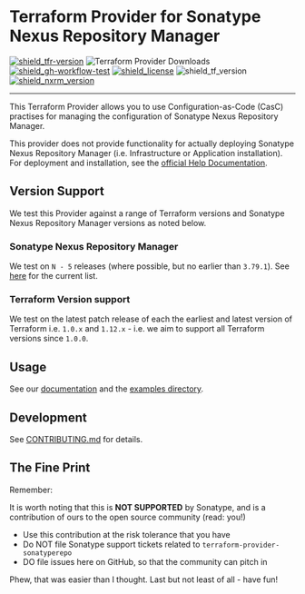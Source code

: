 # Terraform Provider for Sonatype Nexus Repository Manager

[![shield_tfr-version]][link_tfr]
![Terraform Provider Downloads](https://img.shields.io/terraform/provider/dm/572010)
[![shield_gh-workflow-test]][link_gh-workflow-test]
[![shield_license]][license_file] 
![shield_tf_version]
[![shield_nxrm_version]][link_nxrm_release]


---

This Terraform Provider allows you to use Configuration-as-Code (CasC) practises for managing the configuration of Sonatype Nexus Repository Manager.

This provider does not provide functionality for actually deploying Sonatype Nexus Repository Manager (i.e. Infrastructure or Application installation). For deployment and installation, see  the [official Help Documentation](https://help.sonatype.com/en/sonatype-nexus-repository.html).

## Version Support

We test this Provider against a range of Terraform versions and Sonatype Nexus Repository Manager versions as noted below.

### Sonatype Nexus Repository Manager

We test on `N - 5` releases (where possible, but no earlier than `3.79.1`). See [here](https://github.com/sonatype-nexus-community/terraform-provider-sonatyperepo/blob/main/.github/workflows/test.yml) for the current list.

### Terraform Version support

We test on the latest patch release of each the earliest and latest version of Terraform i.e. `1.0.x` and  `1.12.x` - i.e. we aim to support all Terraform versions since `1.0.0`.

## Usage

See our [documentation](./docs/index.md) and the [examples directory](./examples/).

## Development

See [CONTRIBUTING.md](./CONTRIBUTING.md) for details.

## The Fine Print

Remember:

It is worth noting that this is **NOT SUPPORTED** by Sonatype, and is a contribution of ours to the open source community (read: you!)

* Use this contribution at the risk tolerance that you have
* Do NOT file Sonatype support tickets related to `terraform-provider-sonatyperepo`
* DO file issues here on GitHub, so that the community can pitch in

Phew, that was easier than I thought. Last but not least of all - have fun!


[shield_gh-workflow-test]: https://img.shields.io/github/actions/workflow/status/sonatype-nexus-community/terraform-provider-sonatyperepo/test-trusted.yml?branch=main&logo=GitHub&logoColor=white "build"
[shield_tfr-version]: https://img.shields.io/badge/Terraform%20Registry-0.9.0-8A2BE2
[shield_license]: https://img.shields.io/github/license/sonatype-nexus-community/terraform-provider-sonatyperepo?logo=open%20source%20initiative&logoColor=white "license"
[shield_tf_version]: https://img.shields.io/badge/Terraform-1.0.0+-blue
[shield_nxrm_version]: https://img.shields.io/badge/Sonatype_Nexus_Repository-3.79.1&nbsp;&ndash;&nbsp;3.85.0-blue

[link_tfr]: https://registry.terraform.io/providers/sonatype-nexus-community/sonatyperepo/latest
[link_gh-workflow-test]: https://github.com/sonatype-nexus-community/terraform-provider-sonatyperepo/actions/workflows/test-trusted.yml?query=branch%3Amain
[license_file]: https://github.com/sonatype-nexus-community/terraform-provider-sonatyperepo/blob/main/LICENSE
[link_nxrm_release]: https://help.sonatype.com/en/sonatype-nexus-repository-3-85-0-release-notes.html
